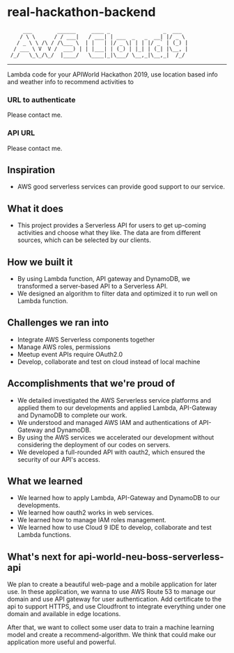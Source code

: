 # real-hackathon-backend

         ___        ______     ____ _                 _  ___  
        / \ \      / / ___|   / ___| | ___  _   _  __| |/ _ \ 
       / _ \ \ /\ / /\___ \  | |   | |/ _ \| | | |/ _` | (_) |
      / ___ \ V  V /  ___) | | |___| | (_) | |_| | (_| |\__, |
     /_/   \_\_/\_/  |____/   \____|_|\___/ \__,_|\__,_|  /_/ 
 ----------------------------------------------------------------- 


Lambda code for your APIWorld Hackathon 2019, use location based info and weather info to recommend activities to 

### URL to authenticate
Please contact me.

### API URL
Please contact me.

## Inspiration
- AWS good serverless services can provide good support to our service.

## What it does
- This project provides a Serverless API for users to get up-coming activities and choose what they like. The data are from different sources, which can be selected by our clients.
 
## How we built it
- By using Lambda function, API gateway and DynamoDB, we transformed a server-based API to a Serverless API.
- We designed an algorithm to filter data and optimized it to run well on Lambda function.

## Challenges we ran into
- Integrate AWS Serverless components together
- Manage AWS roles, permissions
- Meetup event APIs require OAuth2.0
- Develop, collaborate and test on cloud instead of local machine

## Accomplishments that we're proud of
- We detailed investigated the AWS Serverless service platforms and applied them to our developments and applied Lambda, API-Gateway and DynamoDB to complete our work.
- We understood and managed AWS IAM and authentications of API-Gateway and DynamoDB. 
- By using the AWS services we accelerated our development without considering the deployment of our codes on servers.
- We developed a full-rounded API with oauth2, which ensured the security of our API's access.

## What we learned
- We learned how to apply Lambda, API-Gateway and DynamoDB to our developments.
- We learned how oauth2 works in web services.
- We learned how to manage IAM roles management.
- We learned how to use Cloud 9 IDE to develop, collaborate and test Lambda functions.

## What's next for api-world-neu-boss-serverless-api

We plan to create a beautiful web-page and a mobile application for later use. In these application, we wanna to use AWS Route 53 to manage our domain and use API gateway for user authentication. Add certificate to the api to support HTTPS, and use Cloudfront to integrate everything under one domain and available in edge locations.

After that, we want to collect some user data to train a machine learning model and create a recommend-algorithm. We think that could make our application more useful and powerful. 
